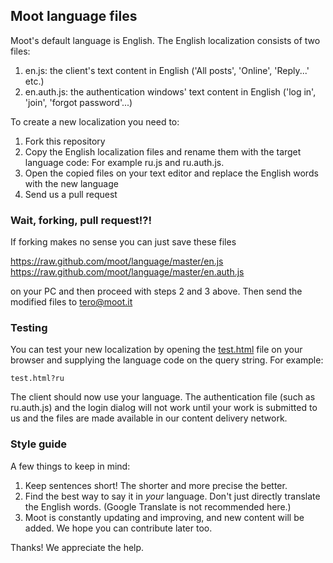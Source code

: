 ## Moot language files

Moot's default language is English. The English localization consists of two files:

1. en.js: the client's text content in English ('All posts', 'Online', 'Reply...' etc.)
2. en.auth.js: the authentication windows' text content in English ('log in', 'join', 'forgot password'...)

To create a new localization you need to:

1. Fork this repository
2. Copy the English localization files and rename them with the target language code: For example ru.js and ru.auth.js.
3. Open the copied files on your text editor and replace the English words with the new language
4. Send us a pull request

### Wait, forking, pull request!?!

If forking makes no sense you can just save these files

https://raw.github.com/moot/language/master/en.js
https://raw.github.com/moot/language/master/en.auth.js

on your PC and then proceed with steps 2 and 3 above. Then send the modified files to tero@moot.it


### Testing

You can test your new localization by opening the [test.html](test.html) file on your browser and supplying the language code on the query string. For example:

`test.html?ru`

The client should now use your language. The authentication file (such as ru.auth.js) and the login dialog will not work until your work is submitted to us and the files are made available in our content delivery network.


### Style guide

A few things to keep in mind:

1. Keep sentences short! The shorter and more precise the better.
2. Find the best way to say it in *your* language. Don't just directly translate the English words. (Google Translate is not recommended here.)
3. Moot is constantly updating and improving, and new content will be added. We hope you can contribute later too.

Thanks! We appreciate the help.
